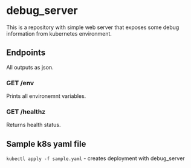 # debug_server

This is a repository with simple web server that exposes some debug information from kubernetes environment.

## Endpoints

All outputs as json.

### GET /env

Prints all environemnt variables.

### GET /healthz

Returns health status.

## Sample k8s yaml file

`kubectl apply -f sample.yaml` - creates deployment with debug_server
